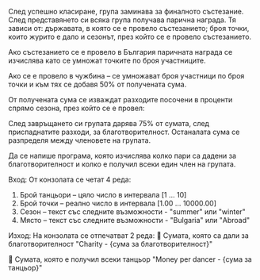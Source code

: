 След успешно класиране, група заминава за финалното състезание. След представянето си всяка група
получава парична награда. Тя зависи от: държавата, в която се е провело състезанието; броя точки, които
журито е дало и сезонът, през който се е провело състезанието. 

Ако състезанието се е провело в България паричната награда се изчислява като се умножат точките
по броя участниците.

Ако се е провело в чужбина – се умножават броя участници по броя точки и към тях се добавя 50% от
получената сума.

От получената сума се изваждат разходите посочени в проценти спрямо сезона, през който се е провел:

След завръщането си групата дарява 75% от сумата, след приспаднатите разходи, за благотворителност.
Останалата сума се разпределя между членовете на групата.

Да се напише програма, която изчислява колко пари са дадени за благотворителност и колко е получил
всеки един член на групата. 

Вход:
От конзолата се четат 4 реда:
1. Брой танцьори – цяло число в интервала [1 … 10]
2. Брой точки – реално число в интервала [1.00 … 10000.00]
3. Сезон – текст със следните възможности - "summer" или "winter"
4. Място – текст със следните възможности - "Bulgaria" или "Abroad"

Изход:
На конзолата се отпечатват 2 реда:
 Сумата, която са дали за благотворителност
"Charity - {сума за благотворителност}"

 Сумата, която е получил всеки танцьор
"Money per dancer - {сума за танцьор}"
